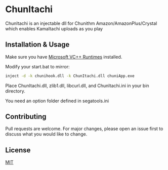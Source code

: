 # ChunItachi

ChunItachi is an injectable dll for Chunithm Amazon/AmazonPlus/Crystal which enables KamaItachi uploads as you play

## Installation & Usage

Make sure you have [Microsoft VC++ Runtimes](https://support.microsoft.com/en-us/help/2977003/the-latest-supported-visual-c-downloads) installed.

Modify your start.bat to mirror:

```bash
inject -d -k chunihook.dll -k ChunItachi.dll chuniApp.exe
```

Place ChunItachi.dll, zlib1.dll, libcurl.dll, and ChunItachi.ini  in your bin directory.

You need an option folder defined in segatools.ini

## Contributing
Pull requests are welcome. For major changes, please open an issue first to discuss what you would like to change.

## License
[MIT](https://choosealicense.com/licenses/mit/)
